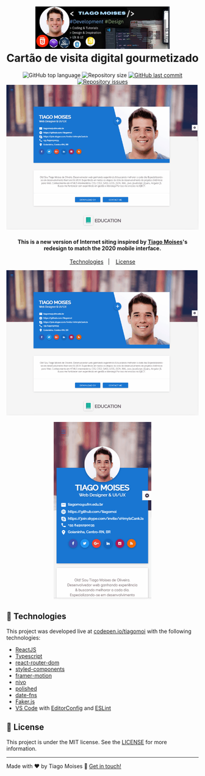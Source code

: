 <h1 align="center">
    <img src="https://github.com/tiagomoi/tiagomoi/blob/main/capa.JPG" alt="codepain API" width="70%"/>
    <br>
    Cartão de visita digital gourmetizado
</h1>

<p align="center">
  <img alt="GitHub top language" src="https://img.shields.io/github/languages/top/lukemorales/bancointer.svg">

  <img alt="Repository size" src="https://img.shields.io/github/repo-size/lukemorales/bancointer.svg">
  <a href="https://github.com/lukemorales/bancointer/commits/master">
    <img alt="GitHub last commit" src="https://img.shields.io/github/last-commit/lukemorales/bancointer.svg">
  </a>

  <a href="https://github.com/lukemorales/bancointer/issues">
    <img alt="Repository issues" src="https://img.shields.io/github/issues/lukemorales/bancointer.svg">
  </a>

  <img alt="GitHub" src="https://github.com/tiagomoi/tiagomoi/blob/main/2.gif">
</p>

<h4 align="center">
  This is a new version of Internet siting inspired by <a href="https://www.linkedin.com/in/tiago-moises-de-oliveira/">Tiago Moises</a>'s redesign to match the 2020 mobile interface.
</h4>

<p align="center">
  <a href="#rocket-technologies">Technologies</a>&nbsp;&nbsp;&nbsp;|&nbsp;&nbsp;&nbsp;
  <a href="#memo-license">License</a>
</p>

![App Screenshot](https://github.com/tiagomoi/tiagomoi/blob/main/2.gif)
<p align="center">
  <a href="https://tiagomoi.github.io/VCardeGourmet/" target="_blank">
    <img alt="Demo on Netlify" src="https://github.com/tiagomoi/tiagomoi/blob/main/1.gif">
  </a>
</p>

## :rocket: Technologies

This project was developed live at [codepen.io/tiagomoi](https://codepen.io/tiagomoi) with the following technologies:

- [ReactJS](https://reactjs.org/)
- [Typescript][ts]
- [react-router-dom](https://github.com/ReactTraining/react-router)
- [styled-components](https://www.styled-components.com/)
- [framer-motion](https://www.framer.com/motion/)
- [nivo](https://nivo.rocks)
- [polished](https://polished.js.org)
- [date-fns](https://date-fns.org/)
- [Faker.js](https://github.com/marak/Faker.js/)
- [VS Code][vscode] with [EditorConfig][vceditconfig] and [ESLint][vceslint]

## :memo: License

This project is under the MIT license. See the [LICENSE](https://github.com/tiagomoi/VCardeGourmet/blob/main/LICENSE) for more information.

---

Made with ♥ by Tiago Moises :wave: [Get in touch!](https://www.instagram.com/dimaggiotiago/)

[ts]: https://www.typescriptlang.org
[vscode]: https://code.visualstudio.com/
[yarn]: https://yarnpkg.com/
[vceditconfig]: https://marketplace.visualstudio.com/items?itemName=EditorConfig.EditorConfig
[vceslint]: https://marketplace.visualstudio.com/items?itemName=dbaeumer.vscode-eslint
